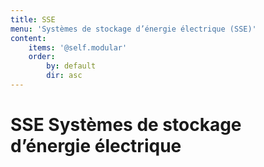 ```yaml
---
title: SSE
menu: 'Systèmes de stockage d’énergie électrique (SSE)'
content:
    items: '@self.modular'
    order:
        by: default
        dir: asc
---
```


<h1>
SSE
<span>Systèmes de stockage d’énergie électrique </span>
</h1>
